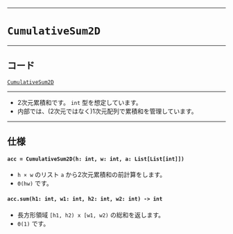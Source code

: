 _____

# `CumulativeSum2D`

_____

## コード

[`CumulativeSum2D`](https://github.com/titanium-22/Library_py/blob/main/DataStructures/CumulativeSum/CumulativeSum2D.py)
<!-- code=https://github.com/titanium-22/Library_py/blob/main/DataStructures\CumulativeSum\CumulativeSum2D.py -->

_____

- 2次元累積和です。 `int` 型を想定しています。
- 内部では、(2次元ではなく)1次元配列で累積和を管理しています。

_____

## 仕様

#### `acc = CumulativeSum2D(h: int, w: int, a: List[List[int]])`
- `h × w` のリスト `a` から2次元累積和の前計算をします。
- `Θ(hw)` です。

#### `acc.sum(h1: int, w1: int, h2: int, w2: int) -> int`
- 長方形領域 `[h1, h2) x [w1, w2)` の総和を返します。
- `Θ(1)` です。

